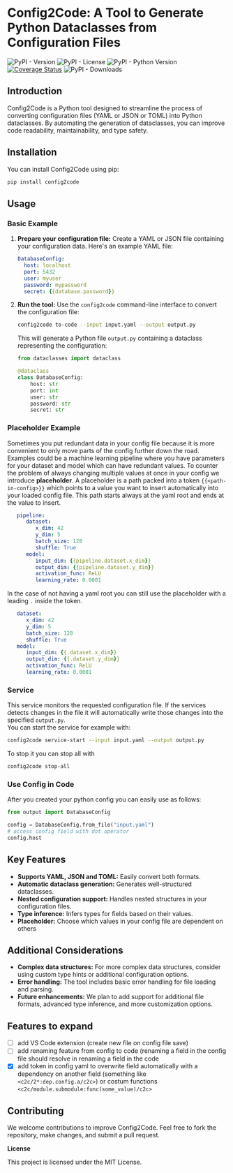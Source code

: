 # Config2Code: A Tool to Generate Python Dataclasses from Configuration Files

![PyPI - Version](https://img.shields.io/pypi/v/config2class) ![PyPI - License](https://img.shields.io/pypi/l/config2class) ![PyPI - Python Version](https://img.shields.io/pypi/pyversions/config2class) [![Coverage Status](https://coveralls.io/repos/github/RobinU434/Config2Class/badge.svg)](https://coveralls.io/github/RobinU434/Config2Class) ![PyPI - Downloads](https://img.shields.io/pypi/dm/config2class)
   

## Introduction

Config2Code is a Python tool designed to streamline the process of converting configuration files (YAML or JSON or TOML) into Python dataclasses. By automating the generation of dataclasses, you can improve code readability, maintainability, and type safety.

## Installation

You can install Config2Code using pip:

```bash
pip install config2code
```

## Usage

### Basic Example

1. **Prepare your configuration file:**
   Create a YAML or JSON file containing your configuration data. Here's an example YAML file:

   ```yaml
   DatabaseConfig:
     host: localhost
     port: 5432
     user: myuser
     password: mypassword
     secret: {{database.password}}
   ```

2. **Run the tool:**
   Use the `config2code` command-line interface to convert the configuration file:

   ```bash
   config2code to-code --input input.yaml --output output.py
   ```

   This will generate a Python file `output.py` containing a dataclass representing the configuration:

   ```python
   from dataclasses import dataclass

   @dataclass
   class DatabaseConfig:
       host: str
       port: int
       user: str
       password: str
       secret: str
   ```

### Placeholder Example

Sometimes you put redundant data in your config file because it is more convenient to only move parts of the config further down the road. Examples could be a machine learning pipeline where you have parameters for your dataset and model which can have redundant values. To counter the problem of always changing multiple values at once in your config we introduce **placeholder**.  A placeholder is a path packed into a token `{{<path-in-config>}}` which points to a value you want to insert automatically into your loaded config file. This path starts always at the yaml root and ends at the value to insert. 

```yaml
   pipeline:
      dataset: 
         x_dim: 42
         y_dim: 5
         batch_size: 128
         shuffle: True
      model:
         input_dim: {{pipeline.dataset.x_dim}}
         output_dim: {{pipeline.dataset.y_dim}}
         activation_func: ReLU
         learning_rate: 0.0001
```

In the case of not having a yaml root you can still use the placeholder with a leading `.` inside the token. 


```yaml
   dataset: 
      x_dim: 42
      y_dim: 5
      batch_size: 128
      shuffle: True
   model:
      input_dim: {{.dataset.x_dim}}
      output_dim: {{.dataset.y_dim}}
      activation_func: ReLU
      learning_rate: 0.0001
```



### Service
This service monitors the requested configuration file. If the services detects changes in the file it will automatically write those changes into the specified `output.py`.  
You can start the service for example with: 

```bash
config2code service-start --input input.yaml --output output.py
```

To stop it you can stop all with 

```bash
config2code stop-all
```

### Use Config in Code

After you created your python config you can easily use as follows:
```python
from output import DatabaseConfig

config = DatabaseConfig.from_file("input.yaml")
# access config field with dot operator
config.host
```

## Key Features

* **Supports YAML, JSON and TOML:** Easily convert both formats.
* **Automatic dataclass generation:** Generates well-structured dataclasses.
* **Nested configuration support:** Handles nested structures in your configuration files.
* **Type inference:** Infers types for fields based on their values.
* **Placeholder:** Choose which values in your config file are dependent on others

## Additional Considerations

* **Complex data structures:** For more complex data structures, consider using custom type hints or additional configuration options.
* **Error handling:** The tool includes basic error handling for file loading and parsing.
* **Future enhancements:** We plan to add support for additional file formats, advanced type inference, and more customization options.

## Features to expand

* [ ] add VS Code extension (create new file on config file save)
* [ ] add renaming feature from config to code (renaming a field in the config file should resolve in renaming a field in the code
* [x] add token in config yaml to overwrite field automatically with a dependency on another field (something like `<c2c/2*:dep.config.a/c2c>`) or costum functions `<c2c/module.submodule:func(some_value)/c2c>`

## Contributing

We welcome contributions to improve Config2Code. Feel free to fork the repository, make changes, and submit a pull request.

**License**

This project is licensed under the MIT License.
